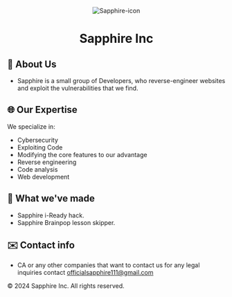 <p align="center">
    <img alt="Sapphire-icon" src="https://github.com/Sapphire-Inc/.github/assets/152449510/4615bc39-4eeb-4f59-8740-20cdde459eff"
">
</p>
<h1 align="center">Sapphire Inc</h1>

<p align="center">

## 🚀 About Us
- Sapphire is a small group of Developers, who reverse-engineer websites and exploit the vulnerabilities that we find.

## 🌐 Our Expertise
We specialize in:

- Cybersecurity
- Exploiting Code
- Modifying the core features to our advantage
- Reverse engineering
- Code analysis
- Web development

## 🚧 What we've made
- Sapphire i-Ready hack.
- Sapphire Brainpop lesson skipper.

## ✉️ Contact info
- CA or any other companies that want to contact us for any legal inquiries contact officialsapphire111@gmail.com

© 2024 Sapphire Inc. All rights reserved.
